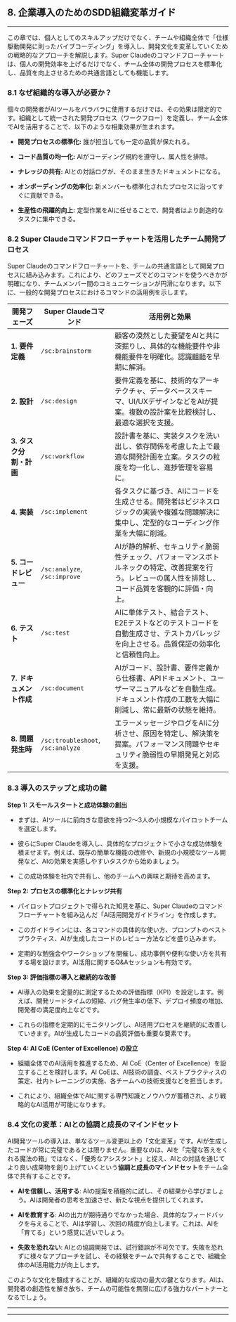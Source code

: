 ## **8. 企業導入のためのSDD組織変革ガイド**

---

この章では、個人としてのスキルアップだけでなく、チームや組織全体で「仕様駆動開発に則ったバイブコーディング」を導入し、開発文化を変革していくための戦略的なアプローチを解説します。Super Claudeのコマンドフローチャートは、個人の開発効率を上げるだけでなく、チーム全体の開発プロセスを標準化し、品質を向上させるための共通言語としても機能します。

### 8.1 なぜ組織的な導入が必要か？

個々の開発者がAIツールをバラバラに使用するだけでは、その効果は限定的です。組織として統一された開発プロセス（ワークフロー）を定義し、チーム全体でAIを活用することで、以下のような相乗効果が生まれます。

- **開発プロセスの標準化:** 誰が担当しても一定の品質が保たれる。

- **コード品質の均一化:** AIがコーディング規約を遵守し、属人性を排除。

- **ナレッジの共有:** AIとの対話ログが、そのまま生きたドキュメントになる。

- **オンボーディングの効率化:** 新メンバーも標準化されたプロセスに沿ってすぐに貢献できる。

- **生産性の飛躍的向上:** 定型作業をAIに任せることで、開発者はより創造的なタスクに集中できる。

### 8.2 Super Claudeコマンドフローチャートを活用したチーム開発プロセス

Super Claudeのコマンドフローチャートを、チームの共通言語として開発プロセスに組み込みます。これにより、どのフェーズでどのコマンドを使うべきかが明確になり、チームメンバー間のコミュニケーションが円滑になります。以下に、一般的な開発プロセスにおけるコマンドの活用例を示します。

| 開発フェーズ | Super Claudeコマンド | 活用例と効果 |
| --- | --- | --- |
| **1. 要件定義** | `/sc:brainstorm` | 顧客の漠然とした要望をAIと共に深掘りし、具体的な機能要件や非機能要件を明確化。認識齟齬を早期に解消。 |
| **2. 設計** | `/sc:design` | 要件定義を基に、技術的なアーキテクチャ、データベーススキーマ、UI/UXデザインなどをAIが提案。複数の設計案を比較検討し、最適な選択を支援。 |
| **3. タスク分割・計画** | `/sc:workflow` | 設計書を基に、実装タスクを洗い出し、依存関係を考慮した上で最適な開発計画を立案。タスクの粒度を均一化し、進捗管理を容易に。 |
| **4. 実装** | `/sc:implement` | 各タスクに基づき、AIにコードを生成させる。開発者はビジネスロジックの実装や複雑な問題解決に集中し、定型的なコーディング作業を大幅に削減。 |
| **5. コードレビュー** | `/sc:analyze`, `/sc:improve` | AIが静的解析、セキュリティ脆弱性チェック、パフォーマンスボトルネックの特定、改善提案を行う。レビューの属人性を排除し、コード品質を客観的に評価・向上。 |
| **6. テスト** | `/sc:test` | AIに単体テスト、結合テスト、E2Eテストなどのテストコードを自動生成させ、テストカバレッジを向上させる。品質保証の効率化と信頼性向上。 |
| **7. ドキュメント作成** | `/sc:document` | AIがコード、設計書、要件定義から仕様書、APIドキュメント、ユーザーマニュアルなどを自動生成。ドキュメント作成の工数を大幅に削減し、常に最新の状態を維持。 |
| **8. 問題発生時** | `/sc:troubleshoot`, `/sc:analyze` | エラーメッセージやログをAIに分析させ、原因を特定し、解決策を提案。パフォーマンス問題やセキュリティ脆弱性の早期発見と対応を支援。 |

### 8.3 導入のステップと成功の鍵

**Step 1: スモールスタートと成功体験の創出**

- まずは、AIツールに前向きな意欲を持つ2〜3人の小規模なパイロットチームを選定します。

- 彼らにSuper Claudeを導入し、具体的なプロジェクトで小さな成功体験を積ませます。例えば、既存の簡単な機能の改修や、新規の小規模なツール開発など、AIの効果を実感しやすいタスクから始めましょう。

- この成功体験を社内で共有し、他のチームへの興味と期待を高めます。

**Step 2: プロセスの標準化とナレッジ共有**

- パイロットプロジェクトで得られた知見を基に、Super Claudeのコマンドフローチャートを組み込んだ「AI活用開発ガイドライン」を作成します。

- このガイドラインには、各コマンドの具体的な使い方、プロンプトのベストプラクティス、AIが生成したコードのレビュー方法などを盛り込みます。

- 定期的な勉強会やワークショップを開催し、成功事例や便利な使い方を共有する場を設けます。AI活用に関するQ&Aセッションも有効です。

**Step 3: 評価指標の導入と継続的な改善**

- AI導入の効果を定量的に測定するための評価指標（KPI）を設定します。例えば、開発リードタイムの短縮、バグ発生率の低下、デプロイ頻度の増加、開発者の満足度向上などです。

- これらの指標を定期的にモニタリングし、AI活用プロセスを継続的に改善していきます。AIが生成したコードの品質評価も重要な要素です。

**Step 4: AI CoE (Center of Excellence) の設立**

- 組織全体でのAI活用を推進するため、AI CoE（Center of Excellence）を設立することを検討します。AI CoEは、AI技術の調査、ベストプラクティスの策定、社内トレーニングの実施、各チームへの技術支援などを担当します。

- これにより、組織全体でAIに関する専門知識とノウハウが蓄積され、より戦略的なAI活用が可能になります。

### 8.4 文化の変革：AIとの協調と成長のマインドセット

AI開発ツールの導入は、単なるツール変更以上の「文化変革」です。AIが生成したコードが常に完璧であるとは限りません。重要なのは、AIを「完璧な答えをくれる魔法の箱」ではなく、「優秀なアシスタント」と捉え、AIとの対話を通じてより良い成果物を創り上げていくという**協調と成長のマインドセット**をチーム全体で共有することです。

- **AIを信頼し、活用する**: AIの提案を積極的に試し、その結果から学びましょう。AIは開発者の思考を加速させ、新たな視点を提供してくれます。

- **AIを教育する**: AIの出力が期待通りでなかった場合、具体的なフィードバックを与えることで、AIは学習し、次回の精度が向上します。これは、AIを「育てる」という感覚に近いでしょう。

- **失敗を恐れない**: AIとの協調開発では、試行錯誤が不可欠です。失敗を恐れずに様々なアプローチを試し、その経験をチームで共有することで、組織全体のAI活用能力が向上します。

このような文化を醸成することが、組織的な成功の最大の鍵となります。AIは、開発者の創造性を解き放ち、チームの可能性を無限に広げる強力なパートナーとなるでしょう。

---

---

